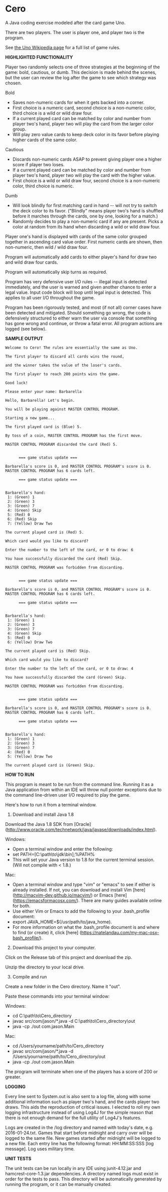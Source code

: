 # Cero

A Java coding exercise modeled after the card game Uno.

There are two players. The user is player one, and player two is the program. 

See [the Uno Wikipedia page](https://en.wikipedia.org/wiki/Uno_(card_game)) for a full list of game rules.

__HIGHLIGHTED FUNCTIONALITY__

Player two randomly selects one of three strategies at the beginning of the game: bold, cautious, or dumb. This decision is made behind the scenes, but the user can review the log after the game to see which strategy was chosen.

Bold
 * Saves non-numeric cards for when it gets backed into a corner.
 * First choice is a numeric card, second choice is a non-numeric color, third choice is a wild or wild draw four.
 * If a current played card can be matched by color and number from player two's hand, player two will play the card from the larger color group.
 * Will play zero value cards to keep deck color in its favor before playing higher cards of the same color.
 
Cautious
 * Discards non-numeric cards ASAP to prevent giving player one a higher score if player two loses.
 * If a current played card can be matched by color and number from player two's hand, player two will play the card with the higher value.
 * First choice is a wild or wild draw four, second choice is a non-numeric color, third choice is numeric.
 
Dumb
 * Will look blindly for first matching card in hand -- will not try to switch the deck color to its favor. ("Blindly" means player two's hand is shuffled before it marches through the cards, one by one, looking for a match.) 
 * Randomly decides to play a non-numeric card if any are present. Picks a color at random from its hand when discarding a wild or wild draw four.
 
Player one's hand is displayed with cards of the same color grouped together in ascending card value order. First numeric cards are shown, then non-numeric, then wild / wild draw four. 

Program will automatically add cards to either player's hand for draw two and wild draw four cards. 

Program will automatically skip turns as required. 

Program has very defensive user I/O rules -- illegal input is detected immediately, and the user is warned and given another chance to enter a legal value. Input code block will loop until legal input is detected. This applies to all user I/O throughout the game. 

Program has been rigorously tested, and most (if not all) corner cases have been detected and mitigated. Should something go wrong, the code is defensively structured to either warn the user via console that something has gone wrong and continue, or throw a fatal error. All program actions are logged (see below). 

__SAMPLE OUTPUT__

    Welcome to Cero! The rules are essentially the same as Uno.
    
    The first player to discard all cards wins the round,
    
    and the winner takes the value of the loser's cards.
    
    The first player to reach 200 points wins the game.
    
    Good luck!
    
    Please enter your name: Barbarella
    
    Hello, Barbarella! Let's begin.
    
    You will be playing against MASTER CONTROL PROGRAM.
    
    Starting a new game...
    
    The first played card is (Blue) 5.
    
    By toss of a coin, MASTER CONTROL PROGRAM has the first move.
    
    MASTER CONTROL PROGRAM discarded the card (Red) 5.
    
    
          === game status update ===
    
    Barbarella's score is 0, and MASTER CONTROL PROGRAM's score is 0.
    MASTER CONTROL PROGRAM has 6 cards left.
    
          === game status update === 
    
    
    Barbarella's hand:
     1: (Green) 1
     2: (Green) 3
     3: (Green) 7
     4: (Green) Skip
     5: (Red) 0
     6: (Red) Skip
     7: (Yellow) Draw Two
    
    The current played card is (Red) 5.
    
    Which card would you like to discard?
    
    Enter the number to the left of the card, or 0 to draw: 6
    
    You have successfully discarded the card (Red) Skip.
    
    MASTER CONTROL PROGRAM was forbidden from discarding.
    
    
          === game status update ===
    
    Barbarella's score is 0, and MASTER CONTROL PROGRAM's score is 0.
    MASTER CONTROL PROGRAM has 6 cards left.
    
          === game status update === 
    
    
    Barbarella's hand:
     1: (Green) 1
     2: (Green) 3
     3: (Green) 7
     4: (Green) Skip
     5: (Red) 0
     6: (Yellow) Draw Two
    
    The current played card is (Red) Skip.
    
    Which card would you like to discard?
    
    Enter the number to the left of the card, or 0 to draw: 4
    
    You have successfully discarded the card (Green) Skip.
    
    MASTER CONTROL PROGRAM was forbidden from discarding.
    
    
          === game status update ===
    
    Barbarella's score is 0, and MASTER CONTROL PROGRAM's score is 0.
    MASTER CONTROL PROGRAM has 6 cards left.
    
          === game status update === 
    
    
    Barbarella's hand:
     1: (Green) 1
     2: (Green) 3
     3: (Green) 7
     4: (Red) 0
     5: (Yellow) Draw Two
    
    The current played card is (Green) Skip.

__HOW TO RUN__

This program is meant to be run from the command line. Running it as a Java application from within an IDE will throw null pointer exceptions due to the command line-driven user I/O required to play the game.

Here's how to run it from a terminal window.

1. Download and install Java 1.8

 Download the Java 1.8 SDK from [Oracle] (http://www.oracle.com/technetwork/java/javase/downloads/index.html).

 Windows:
  * Open a terminal window and enter the following:
  * set PATH=[C:\path\to\jdk\bin];%PATH%
  * This will set your Java version to 1.8 for the current terminal session. (Will not compile with < 1.8.) 

 Mac:
  * Open a terminal window and type "vim" or "emacs" to see if either is already installed. If not, you can download and install Vim [here] (http://macvim-dev.github.io/macvim/) or Emacs [here] (https://emacsformacosx.com/). There are many guides available online for both. 
  * Use either Vim or Emacs to add the following to your .bash_profile document: 
  * export JAVA_HOME=$(/usr/path/to/java_home). 
  * For more information on what the .bash_profile document is and where to find (or create) it, click [here] (https://natelandau.com/my-mac-osx-bash_profile/).

2. Download this project to your computer.

 Click on the Release tab of this project and download the zip. 
 
 Unzip the directory to your local drive. 

3. Compile and run

 Create a new folder in the Cero directory. Name it "out". 

 Paste these commands into your terminal window:

 Windows:
  * cd C:\path\to\Cero_directory
  * javac src/com/jason/*.java -d C:\path\to\Cero_directory\out
  * java -cp ./out com.jason.Main

 Mac:
  * cd /Users/yourname/path/to/Cero_directory
  * javac src/com/jason/*.java -d /Users/yourname/path/to/Cero_directory/out
  * java -cp ./out com.jason.Main
  
  The program will terminate when one of the players has a score of 200 or greater. 

__LOGGING__

Every line sent to System.out is also sent to a log file, along with some additional information such as player two's hand, and the cards player two draws. This aids the reproduction of critical issues. I elected to roll my own logging infrastructure instead of using Log4J for the simple reason that there is not enough demand for the full utility of Log4J's features.

Logs are created in the /log directory and named with today's date, e.g. 2016-01-24.txt. Games that start before midnight and carry over will be logged to the same file. New games started after midnight will be logged to a new file. Each entry line has the following format: HH:MM:SS:SSS [log message]. Log uses military time. 

__UNIT TESTS__

The unit tests can be run locally in any IDE using junit-4.12.jar and hamcrest-core-1.3.jar dependencies. A directory named logs must exist in order for the tests to pass. This directory will be automatically generated by running the program, or it can be manually created. 
